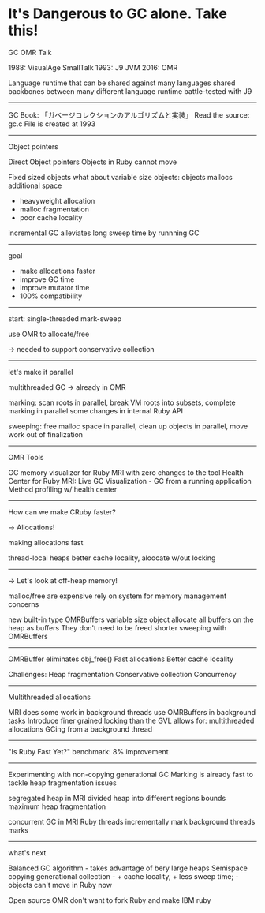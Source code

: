 # It's Dangerous to GC alone. Take this!

GC OMR Talk

1988: VisualAge SmallTalk
1993: J9 JVM
2016: OMR

Language runtime that can be shared against many languages
shared backbones between many different language runtime
battle-tested with J9

---

GC Book: 「ガベージコレクションのアルゴリズムと実装」
Read the source: gc.c
File is created at 1993

----

Object pointers

Direct Object pointers
Objects in Ruby cannot move

Fixed sized objects
what about variable size objects: objects mallocs additional space

- heavyweight allocation
- malloc fragmentation
- poor cache locality

incremental GC
alleviates long sweep time by runnning GC 

----

goal

- make allocations faster
- improve GC time
- improve mutator time
- 100% compatibility

----

start:
single-threaded mark-sweep

use OMR to allocate/free

-> needed to support conservative collection

----

let's make it parallel

multithreaded GC -> already in OMR

marking: scan roots in parallel, break VM roots into subsets, complete marking in parallel
some changes in internal Ruby API

sweeping: free malloc space in parallel, clean up objects in parallel, move work out of finalization

----

OMR Tools

GC memory visualizer for Ruby MRI with zero changes to the tool
Health Center for Ruby MRI: Live GC Visualization - GC from a running application
Method profiling w/ health center

----

How can we make CRuby faster?

-> Allocations!

making allocations fast

thread-local heaps
better cache locality, aloocate w/out locking

----

-> Let's look at off-heap memory!

malloc/free are expensive
rely on system for memory management concerns

new built-in type OMRBuffers
variable size object
allocate all buffers on the heap as buffers
They don't need to be freed
shorter sweeping with OMRBuffers

----

OMRBuffer
eliminates obj_free()
Fast allocations
Better cache locality

Challenges:
Heap fragmentation
Conservative collection
Concurrency

----

Multithreaded allocations

MRI does some work in background threads
use OMRBuffers in background tasks
Introduce finer grained locking than the GVL
allows for:
  multithreaded allocations
  GCing from a background thread

----

"Is Ruby Fast Yet?" benchmark: 8% improvement

----

Experimenting with non-copying generational GC
Marking is already fast
to tackle heap fragmentation issues

segregated heap in MRI
divided heap into different regions
bounds maximum heap fragmentation

concurrent GC in MRI
Ruby threads incrementally mark
background threads marks

----

what's next

Balanced GC algorithm - takes advantage of bery large heaps
Semispace copying generational collection - + cache locality, + less sweep time; - objects can't move in Ruby now

Open source OMR
don't want to fork Ruby and make IBM ruby
